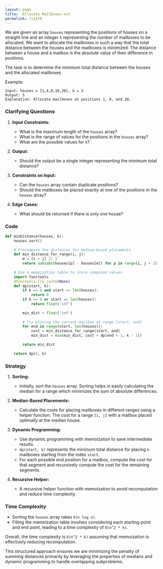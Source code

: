 ```yaml
---
layout: page
title:  Allocate Mailboxes-out
permalink: /s1478
---
```


We are given an array `houses` representing the positions of houses on a straight line and an integer `k` representing the number of mailboxes to be allocated. We want to allocate the mailboxes in such a way that the total distance between the houses and the mailboxes is minimized. The distance between a house and a mailbox is the absolute value of their difference in positions.

The task is to determine the minimum total distance between the houses and the allocated mailboxes.

Example:
```
Input: houses = [1,4,8,10,20], k = 3
Output: 5
Explanation: Allocate mailboxes at positions 1, 8, and 20.
```

### Clarifying Questions

1. **Input Constraints:**
   - What is the maximum length of the `houses` array?
   - What is the range of values for the positions in the `houses` array?
   - What are the possible values for `k`?
   
2. **Output:**
   - Should the output be a single integer representing the minimum total distance?
   
3. **Constraints on Input:**
   - Can the `houses` array contain duplicate positions?
   - Should the mailboxes be placed exactly at one of the positions in the `houses` array?
   
4. **Edge Cases:**
   - What should be returned if there is only one house?

### Code

```python
def minDistance(houses, k):
    houses.sort()
    
    # Precompute the distances for median-based placements
    def min_distance_for_range(i, j):
        m = (i + j) // 2
        return sum(abs(houses[p] - houses[m]) for p in range(i, j + 1))
    
    # Use a memoization table to store computed values
    import functools
    @functools.lru_cache(None)
    def dp(start, k):
        if k == 0 and start == len(houses):
            return 0
        if k == 0 or start == len(houses):
            return float('inf')
        
        min_dist = float('inf')
        
        # Try placing the current mailbox at range [start, end]
        for end in range(start, len(houses)):
            cost = min_distance_for_range(start, end)
            min_dist = min(min_dist, cost + dp(end + 1, k - 1))
        
        return min_dist
    
    return dp(0, k)
```

### Strategy

1. **Sorting:**
   - Initially, sort the `houses` array. Sorting helps in easily calculating the median for a range which minimizes the sum of absolute differences.

2. **Median-Based Placements:**
   - Calculate the costs for placing mailboxes in different ranges using a helper function. The cost for a range `[i, j]` with a mailbox placed optimally at the median house.

3. **Dynamic Programming:**
   - Use dynamic programming with memoization to save intermediate results.
   - `dp(start, k)` represents the minimum total distance for placing `k` mailboxes starting from the index `start`.
   - For each possible end position for a mailbox, compute the cost for that segment and recursively compute the cost for the remaining segments.

4. **Recursive Helper:**
   - A recursive helper function with memoization to avoid recomputation and reduce time complexity.

### Time Complexity

- Sorting the `houses` array takes `O(n log n)`.
- Filling the memoization table involves considering each starting point and end point, leading to a time complexity of `O(n^2 * k)`.
  
Overall, the time complexity is `O(n^2 * k)` assuming that memoization is effectively reducing recomputation.

This structured approach ensures we are minimizing the penalty of summing distances primarily by leveraging the properties of medians and dynamic programming to handle overlapping subproblems.